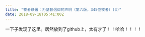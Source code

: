 ```yaml
---
title: "牧者联署：为基督信仰的声明（第六版，345位牧者）(3)"
date: 2018-09-18T05:41:00Z
---
```


一下子发现了这里。居然放到了github上，太有才了！！哈哈！！！！